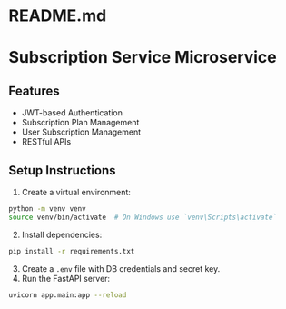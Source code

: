 # README.md
# Subscription Service Microservice

## Features
- JWT-based Authentication
- Subscription Plan Management
- User Subscription Management
- RESTful APIs

## Setup Instructions
1. Create a virtual environment:
```bash
python -m venv venv
source venv/bin/activate  # On Windows use `venv\Scripts\activate`
```
2. Install dependencies:
```bash
pip install -r requirements.txt
```
3. Create a `.env` file with DB credentials and secret key.
4. Run the FastAPI server:
```bash
uvicorn app.main:app --reload
```
